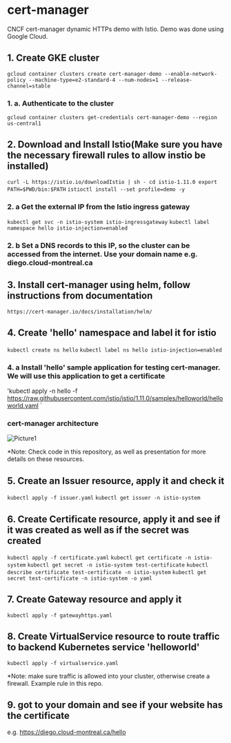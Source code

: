 # cert-manager
CNCF cert-manager dynamic HTTPs demo with Istio. Demo was done using Google Cloud.

## 1. Create GKE cluster
`gcloud container clusters create cert-manager-demo --enable-network-policy --machine-type=e2-standard-4 --num-nodes=1 --release-channel=stable`

### 1. a. Authenticate to the cluster
`gcloud container clusters get-credentials cert-manager-demo --region us-central1`


## 2. Download and Install Istio(Make sure you have the necessary firewall rules to allow instio be installed)
`curl -L https://istio.io/downloadIstio | sh -
cd istio-1.11.0
export PATH=$PWD/bin:$PATH`
`istioctl install --set profile=demo -y`

### 2. a Get the external IP from the Istio ingress gateway
`kubectl get svc -n istio-system istio-ingressgateway`
`kubectl label namespace hello istio-injection=enabled`

### 2. b Set a DNS records to this IP, so the cluster can be accessed from the internet. Use your domain name e.g. diego.cloud-montreal.ca


## 3. Install cert-manager using helm, follow instructions from documentation
`https://cert-manager.io/docs/installation/helm/`


## 4. Create 'hello' namespace and label it for istio
`kubectl create ns hello`
`kubectl label ns hello istio-injection=enabled`

### 4. a Install 'hello' sample application for testing cert-manager. We will use this application to get a certificate
'kubectl apply -n hello -f https://raw.githubusercontent.com/istio/istio/1.11.0/samples/helloworld/helloworld.yaml `


### cert-manager architecture
![Picture1](https://user-images.githubusercontent.com/10835827/133097485-3ff09286-9c42-4c2d-bef6-d65c3c9d95c2.png)


*Note: Check code in this repository, as well as presentation for more details on these resources.
## 5. Create an Issuer resource, apply it and check it
`kubectl apply -f issuer.yaml`
`kubectl get issuer -n istio-system`


## 6. Create Certificate resource, apply it and see if it was created as well as if the secret was created
`kubectl apply -f certificate.yaml`
`kubectl get certificate -n istio-system`
`kubectl get secret -n istio-system test-certificate`
`kubectl describe certificate test-certificate -n istio-system`
`kubectl get secret test-certificate -n istio-system -o yaml`


## 7. Create Gateway resource and apply it
`kubectl apply -f gatewayhttps.yaml`


## 8. Create VirtualService resource to route traffic to backend Kubernetes service 'helloworld'
`kubectl apply -f virtualservice.yaml`


*Note: make sure traffic is allowed into your cluster, otherwise create a firewall. Example rule in this repo.
## 9. got to your domain and see if your website has the certificate  
e.g. https://diego.cloud-montreal.ca/hello
